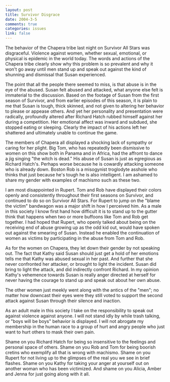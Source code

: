 ```yaml
--- 
layout: post
title: Survivor Disgrace
date: 2004-3-5
comments: true
categories: issues
link: false
---
```

The behavior of the Chapera tribe last night on Survivor All Stars was disgraceful. Violence against women, whether sexual, emotional, or physical is epidemic in the world today. The words and actions of the Chapera tribe clearly show why this problem is so prevalent and why it won't go away until men stand up and speak out against the kind of shunning and dismissal that Susan experienced.

The point that all the people there seemed to miss, is that abuse is in the eye of the abused. Susan felt abused and attacked, what anyone else felt is immaterial to the discussion. Based on the footage of Susan from the first season of Survivor, and from earlier episodes of this season, it is plain to me that Susan is tough, thick skinned, and not given to altering her behavior to please or appease others. And yet her personality and presentation were radically, profoundly altered after Richard Hatch rubbed himself against her during a competition. Her emotional affect was inward and subdued, she stopped eating or sleeping. Clearly the impact of his actions left her shattered and ultimately unable to continue the game.

The members of Chapera all displayed a shocking lack of sympathy or caring for her plight. Big Tom, who has repeatedly been dismissive to women on this show both in Panama and in Africa, had the affront to dance a jig singing "the witch is dead." His abuse of Susan is just as egregious as Richard Hatch's. Perhaps worse because he is cowardly attacking someone who is already down. Boston Rob is a misogynist troglodyte asshole who thinks that just because he's tough he is also intelligent. I am ashamed to share my gender with examples of machismo such as these two.

I am most disappointed in Rupert. Tom and Rob have displayed their colors openly and consistently throughout their first seasons on Survivor, and continued to do so on Survivor All Stars. For Rupert to jump on the "blame the victim" bandwagon was a major shift in how I perceived him. As a male in this society I know first hand how difficult it is to stand up to the gutter think that happens when two or more buffoons like Tom and Rob get together. I had hoped that Rupert, who openly talked about being on the receiving end of abuse growing up as the odd kid out, would have spoken out against the smearing of Susan. Instead he enabled the continuation of women as victims by participating in the abuse from Tom and Rob.

As for the women on Chapera, they let down their gender by not speaking out. The fact that Kathy said Susan should just get a hold of her emotions tells me that Kathy was abused sexual in her past. And further that she never confronted her attacker, or brought to light the incident. Susan did bring to light the attack,  and did indirectly confront Richard. In my opinion Kathy's vehemence towards Susan is really anger directed at herself for never having the courage to stand up and speak out about her own abuse.

The other women just meekly went along with the antics of the "men"; no matter how downcast their eyes were they still voted to support the second attack against Susan through their silence and inaction.

As an adult male in this society I take on the responsibility to speak out against violence against anyone. I will not stand idly by while trash talking, or "boys will be boys" behavior is displayed. I will not abrogate my membership in the human race to a group of hurt and angry people who just want to hurt others to mask their own pain.

Shame on you Richard Hatch for being so insensitive to the feelings and personal space of others. Shame on you Rob and Tom for being boorish cretins who exemplify all that is wrong with machismo. Shame on you Rupert for not living up to the glimpses of the real you we see in brief flashes. Shame on you Kathy for taking your anger at yourself out on another woman who has been victimized. And shame on you Alicia, Amber and Jenna for just going along with it all.
